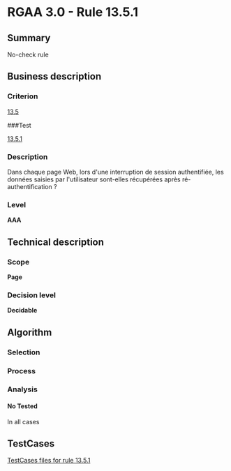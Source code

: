 # RGAA 3.0 -  Rule 13.5.1

## Summary

No-check rule

## Business description

### Criterion

[13.5](http://disic.github.io/rgaa_referentiel_en/RGAA3.0_Criteria_English_version_v1.html#crit-13-5)

###Test

[13.5.1](http://disic.github.io/rgaa_referentiel_en/RGAA3.0_Criteria_English_version_v1.html#test-13-5-1)

### Description

Dans chaque page Web, lors d'une interruption de session authentifi&eacute;e, les donn&eacute;es saisies par l'utilisateur sont-elles r&eacute;cup&eacute;r&eacute;es apr&egrave;s r&eacute;-authentification ?

### Level

**AAA**

## Technical description

### Scope

**Page**

### Decision level

**Decidable**

## Algorithm

### Selection

### Process

### Analysis

#### No Tested 

In all cases







##  TestCases 

[TestCases files for rule 13.5.1](https://github.com/Asqatasun/Asqatasun/tree/master/rules/rules-rgaa3.0/src/test/resources/testcases/rgaa30/Rgaa30Rule130501/) 



